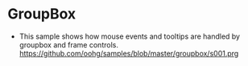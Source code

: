 # GroupBox

* This sample shows how mouse events and tooltips are handled by groupbox and frame controls.
https://github.com/oohg/samples/blob/master/groupbox/s001.prg
